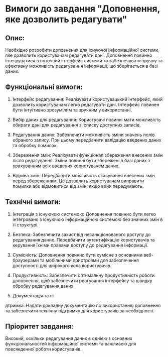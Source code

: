 # Вимоги до завдання "Доповнення, яке дозволить редагувати"

## Опис:
Необхідно розробити доповнення для існуючої інформаційної системи, яке дозволить користувачам редагувати дані. Доповнення повинно інтегруватися в поточний інтерфейс системи та забезпечувати зручну та ефективну можливість редагування інформації, що зберігається в базі даних.

## Функціональні вимоги:

1. Інтерфейс редагування: Реалізувати користувацький інтерфейс, який дозволить користувачам легко редагувати дані. Інтерфейс повинен бути інтуїтивно зрозумілим та зручним у використанні.

2. Вибір даних для редагування: Користувачі повинні мати можливість обирати дані для редагування зі списку доступних записів.

3. Редагування даних: Забезпечити можливість зміни значень полів обраного запису. При цьому передбачити валідацію введених даних та обробку помилок.

4. Збереження змін: Реалізувати функціонал збереження внесених змін після редагування. Зміни повинні бути збережені в базі даних з урахуванням всіх введених користувачем даних.

5. Відміна змін: Передбачити можливість скасування внесених змін перед збереженням. Це дозволить користувачам виправити помилки або відмовитися від змін, якщо вони передумають.

## Технічні вимоги:

1. Інтеграція з існуючою системою: Доповнення повинно бути легко інтегровано з існуючою інформаційною системою без значних змін в її структурі.

2. Безпека: Забезпечити захист від несанкціонованого доступу до редагування даних. Передбачити аутентифікацію користувачів та керування їхніми правами доступу до редагування інформації.

3. Сумісність: Доповнення повинно бути сумісне з основними веб-браузерами та мобільними пристроями для забезпечення доступності для широкого кола користувачів.

4. Продуктивність: Забезпечити оптимальну продуктивність роботи доповнення, щоб забезпечити реагування інтерфейсу та швидку обробку редагування даних.

5. Документація та пі

дтримка: Надати докладну документацію по використанню доповнення та забезпечити технічну підтримку для користувачів за необхідності.

## Пріоритет завдання:
Високий, оскільки редагування даних є однією з основних функціональностей інформаційної системи та важливою для повсякденної роботи користувачів.
